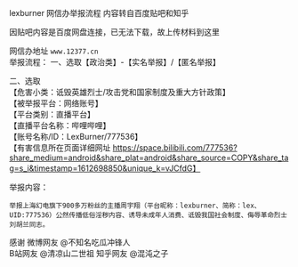 lexburner 网信办举报流程  内容转自百度贴吧和知乎  

因贴吧内容是百度网盘连接，已无法下载，故上传材料到这里 

网信办地址 `www.12377.cn`  
举报流程：
一、选取【政治类】-【实名举报】/【匿名举报】  

二、选取  
【危害小类：诋毁英雄烈士/攻击党和国家制度及重大方针政策】  
【被举报平台：网络账号】  
【平台类别：直播平台】  
【直播平台名称：哔哩哔哩】  
【账号名称/ID：LexBurner/777536】  
【有害信息所在页面详细网址 https://space.bilibili.com/777536?share_medium=android&share_plat=android&share_source=COPY&share_tag=s_i&timestamp=1612698850&unique_k=vJCfdG】  

举报内容：

```
举报上海幻电旗下900多万粉丝的主播周宇翔（平台昵称：lexburner、简称：lex、UID:777536）公然传播低俗淫秽内容、诱导未成年人消费、诋毁我国社会制度、侮辱革命烈士刘胡兰同志。
```

感谢
微博网友 @不知名吃瓜冲锋人  
B站网友  @清凉山二世祖
知乎网友 @混沌之子
